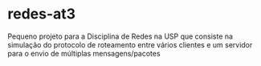 # redes-at3

Pequeno projeto para a Disciplina de Redes na USP que consiste
na simulação do protocolo de roteamento entre vários clientes e um servidor 
para o envio de múltiplas mensagens/pacotes
